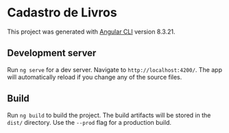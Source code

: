 # Cadastro de Livros

This project was generated with [Angular CLI](https://github.com/angular/angular-cli) version 8.3.21.

## Development server

Run `ng serve` for a dev server. Navigate to `http://localhost:4200/`. The app will automatically reload if you change any of the source files.


## Build

Run `ng build` to build the project. The build artifacts will be stored in the `dist/` directory. Use the `--prod` flag for a production build.
